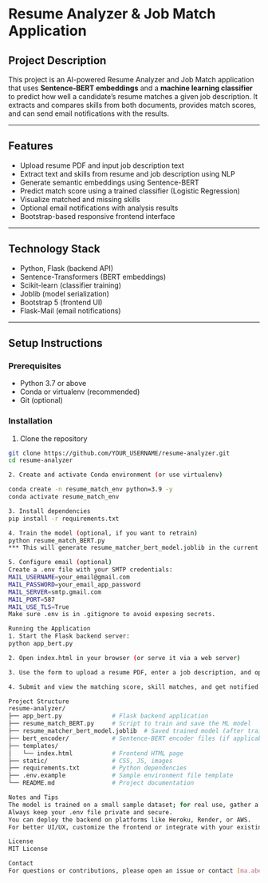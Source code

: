 # Resume Analyzer & Job Match Application

## Project Description

This project is an AI-powered Resume Analyzer and Job Match application that uses **Sentence-BERT embeddings** and a **machine learning classifier** to predict how well a candidate’s resume matches a given job description. It extracts and compares skills from both documents, provides match scores, and can send email notifications with the results.

---

## Features

- Upload resume PDF and input job description text
- Extract text and skills from resume and job description using NLP
- Generate semantic embeddings using Sentence-BERT
- Predict match score using a trained classifier (Logistic Regression)
- Visualize matched and missing skills
- Optional email notifications with analysis results
- Bootstrap-based responsive frontend interface

---

## Technology Stack

- Python, Flask (backend API)
- Sentence-Transformers (BERT embeddings)
- Scikit-learn (classifier training)
- Joblib (model serialization)
- Bootstrap 5 (frontend UI)
- Flask-Mail (email notifications)

---

## Setup Instructions

### Prerequisites

- Python 3.7 or above
- Conda or virtualenv (recommended)
- Git (optional)

### Installation

1. Clone the repository

```bash
git clone https://github.com/YOUR_USERNAME/resume-analyzer.git
cd resume-analyzer

2. Create and activate Conda environment (or use virtualenv)

conda create -n resume_match_env python=3.9 -y
conda activate resume_match_env

3. Install dependencies
pip install -r requirements.txt

4. Train the model (optional, if you want to retrain)
python resume_match_BERT.py
*** This will generate resume_matcher_bert_model.joblib in the current directory.

5. Configure email (optional)
Create a .env file with your SMTP credentials:
MAIL_USERNAME=your_email@gmail.com
MAIL_PASSWORD=your_email_app_password
MAIL_SERVER=smtp.gmail.com
MAIL_PORT=587
MAIL_USE_TLS=True
Make sure .env is in .gitignore to avoid exposing secrets.

Running the Application
1. Start the Flask backend server:
python app_bert.py

2. Open index.html in your browser (or serve it via a web server)

3. Use the form to upload a resume PDF, enter a job description, and optionally your email.

4. Submit and view the matching score, skill matches, and get notified by email if you provided one.

Project Structure
resume-analyzer/
├── app_bert.py              # Flask backend application
├── resume_match_BERT.py     # Script to train and save the ML model
├── resume_matcher_bert_model.joblib  # Saved trained model (after training)
├── bert_encoder/            # Sentence-BERT encoder files (if applicable)
├── templates/
│   └── index.html           # Frontend HTML page
├── static/                  # CSS, JS, images
├── requirements.txt         # Python dependencies
├── .env.example             # Sample environment file template
└── README.md                # Project documentation

Notes and Tips
The model is trained on a small sample dataset; for real use, gather a larger and more diverse dataset.
Always keep your .env file private and secure.
You can deploy the backend on platforms like Heroku, Render, or AWS.
For better UI/UX, customize the frontend or integrate with your existing website (e.g., Wix).

License
MIT License

Contact
For questions or contributions, please open an issue or contact [ma.abegail.mabalot@gmail.com].
